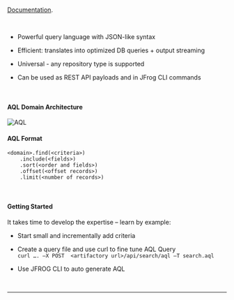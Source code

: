 
<br/>

[Documentation](https://www.jfrog.com/confluence/display/JFROG/Artifactory+Query+Language).

<br/>

- Powerful query language with JSON-like syntax

- Efficient: translates into optimized DB queries + output streaming

- Universal - any repository type is supported

- Can be used as REST API payloads and in JFrog CLI commands

<br/>


#### AQL Domain Architecture  

<img src="images/aql-01.png" alt="AQL" style="background-color:transparent;border:none;" />

<br/>


#### AQL Format

```
<domain>.find(<criteria>)
	.include(<fields>)
	.sort(<order and fields>)
	.offset(<offset records>)
	.limit(<number of records>)
```

<br/>

#### Getting Started

It takes time to develop the expertise – learn by example:

- Start small and incrementally add criteria

- Create a query file and use curl to fine tune AQL Query  
  `curl …. –X POST  <artifactory url>/api/search/aql –T search.aql` 

- Use JFROG CLI to auto generate AQL 

<br/>

---
